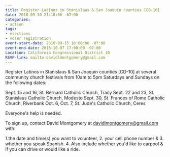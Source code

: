 ```yaml
---
title: Register Latinos in Stanislaus & San Joaquin counties [CD-10]
date: 2018-09-10 21:10:00 -07:00
categories:
- action
tags:
- elections
- voter registration
event-start-date: 2018-09-15 10:00:00 -07:00
event-end-date: 2018-10-07 17:00:00 -07:00
Location: California Congressional District 10
RSVP-link: mailto:davidlmontgomery@gmail.com
---
```


Register Latinos in Stanislaus & San Joaquin counties [CD-10] at several community church festivals from 10am to 5pm Saturdays and Sundays on the following dates:

Sept. 15 and 16, St. Bernard Catholic Church, Tracy
Sept. 22 and 23, St. Stanislaus Catholic Church, Modesto
Sept. 30, St. Frances of Rome Catholic Church, Riverbank
Oct. 6, Oct. 7, St. Jude's Catholic Church, Ceres

Everyone's help is needed. 

To sign up, contact David Montgomery at [davidlmontgomery@gmail.com](mailto:davidlmontgomery@gmail.com) with:

1.the date and time(s) you want to volunteer, 
2. your cell phone number & 
3. whether you speak Spanish. 
4. Also include whether you'd like to carpool & if you can drive or would like a ride.
